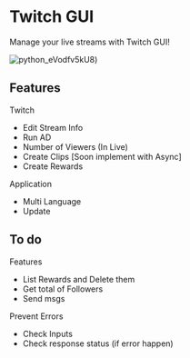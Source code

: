 # Twitch GUI
Manage your live streams with Twitch GUI!

![python_eVodfv5kU8](https://i.imgur.com/7p2SXrT.png))


## Features
Twitch 
- Edit Stream Info
- Run AD
- Number of Viewers (In Live)
- Create Clips [Soon implement with Async]
- Create Rewards

Application
- Multi Language
- Update

## To do
Features
- List Rewards and Delete them
- Get total of Followers
- Send msgs

Prevent Errors
- Check Inputs
- Check response status (if error happen)
